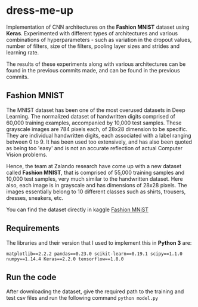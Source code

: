 # dress-me-up
Implementation of CNN architectures on the **Fashion MNIST** dataset using **Keras**. Experimented with different types of architectures and various combinations of hyperparameters - such as variation in the dropout values, number of filters, size of the filters, pooling layer sizes and strides and learning rate.

The results of these experiments along with various architectures can be found in the previous commits made, and can be found in the previous commits.

## Fashion MNIST
The MNIST dataset has been one of the most overused datasets in Deep Learning. The normalized dataset of handwritten digits comprised of 60,000 training examples, accompanied by 10,000 test samples. These grayscale images are 784 pixels each, of 28x28 dimension to be specific. They are individual handwritten digits, each associated with a label ranging between 0 to 9. It has been used too extensively, and has also been quoted as being too 'easy' and is not an accurate reflection of actual Computer Vision problems.

Hence, the team at Zalando research have come up with a new dataset called **Fashion MNIST**, that is comprised of 55,000 training samples and 10,000 test samples, very much similar to the handwritten dataset. Here also, each image is in grayscale and has dimensions of 28x28 pixels. The images essentially belong to 10 different classes such as shirts, trousers, dresses, sneakers, etc.

You can find the dataset directly in kaggle [Fashion MNiST](https://www.kaggle.com/zalando-research/fashionmnist/)

## Requirements
The libraries and their version that I used to implement this in **Python 3** are:

`matplotlib==2.2.2
pandas==0.23.0
scikit-learn==0.19.1
scipy==1.1.0
numpy==1.14.4
Keras==2.2.0
tensorflow==1.8.0`


## Run the code
After downloading the dataset, give the required path to the training and test csv files and run the following command
`python model.py`
